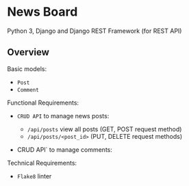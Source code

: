 # News Board
Python 3, Django and Django REST Framework (for REST API)
## Overview
Basic models:<br />
- `Post`
- `Comment`

Functional Requirements:<br />
- `CRUD API` to manage news posts:
    - `/api/posts` view all posts (GET, POST request method)
    - `/api/posts/<post_id>` (PUT, DELETE request methods)

- CRUD API` to manage comments:
    
Technical Requirements:<br />
- `Flake8` linter
